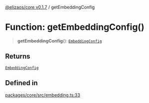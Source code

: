 [@elizaos/core v0.1.7](../index.md) / getEmbeddingConfig

# Function: getEmbeddingConfig()

> **getEmbeddingConfig**(): [`EmbeddingConfig`](../type-aliases/EmbeddingConfig.md)

## Returns

[`EmbeddingConfig`](../type-aliases/EmbeddingConfig.md)

## Defined in

[packages/core/src/embedding.ts:33](https://github.com/JoeyKhd/eliza/blob/main/packages/core/src/embedding.ts#L33)
